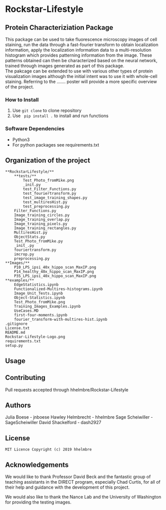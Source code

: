 # Rockstar-Lifestyle
## Protein Characteriziation Package
This package can be used to take fluorescence microscopy images of cell 
staining, run the data through a fast-fourier transform to obtain 
localization information, apply the localization information data to a 
multi-resolution histogram which provides patterning information from the 
image.  These patterns obtained can then be characterized based on the 
neural network, trained through images generated as part of this package.  
The pakcage can be extended to use with various other types of protein 
visualization images although the initial intent was to use it with 
whole-cell staining. Referring to the ....... poster will provide a more 
specific overview of the project. 

### How to Install

1. Use `git clone` to clone repository
2. Use ` pip install .` to install and run functions
  
### Software Dependencies
- Python3
- For python packages see requirements.txt


## Organization of the project
```
**RockstarLifestyle/**
	**tests/**
		Test_Photo_fromMike.png
		_init.py
		test_Filter_Functions.py
		test_fouriertransform.py
		test_image_training_shapes.py
		test_multiresHist.py
		test_preprocessing.py
	Filter_Functions.py
	Image_training_circles.py
	Image_training_overlap.py
	Image_training_pixels.py
	Image_training_rectangles.py
	MultiresHist.py
	ObjectStats.py
	Test_Photo_fromMike.py
	_init_.py
	fouriertransform.py
	imcrop.py
	preprocessing.py
**Images/**
	P10_LPS_ipsi_40x_hippo_scan_MaxIP.png
	P14_healthy_40x_hippo_scan_MaxIP.png
	P35_LPS_ipsi_40x_hippo_scan_MaxIP.png
**examples/**
	EdgeStatistics.ipynb
	Functionalized-Multires-histograms.ipynb
	Image_Unit_Tests.ipynb
	Object-Statistics.ipynb
	Test_Photo_fromMike.png
	Training_Images_Examples.ipynb
	UseCases.MD
	first-four-moments.ipynb
	fourier_transform-with-multires-hist.ipynb
.gitignore
License.txt
README.md
Rockstar-Lifestyle-Logo.png
requirements.txt
setup.py
```

## Usage


## Contributing

Pull requests accepted through hhelmbre/Rockstar-Lifestyle

## Authors

Julia Boese - jnboese
Hawley Helmbrecht - hhelmbre
Sage Scheiwiller - SageScheiwiller
David Shackelford - dash2927

## License
```
MIT Licence Copyright (c) 2019 hhelmbre
```
## Acknowledgements
We would like to thank Professor David Beck and the fantastic group of 
teaching assistants in the DIRECT program, especially Chad Curtis, for all 
of their help and guidance with the development of this project.

We would also like to thank the Nance Lab and the University of Washington 
for providing the testing images.  
